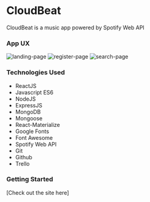 # CloudBeat

CloudBeat is a music app powered by Spotify Web API 

### App UX

![landing-page](https://user-images.githubusercontent.com/47447266/57944813-06b8b180-788d-11e9-83e8-a8c440631c40.png)
![register-page](https://user-images.githubusercontent.com/47447266/57944895-3e275e00-788d-11e9-8ed0-3a9742c64b4d.png)
![search-page](https://user-images.githubusercontent.com/47447266/57944994-85adea00-788d-11e9-9ec2-3741135ef288.png)

### Technologies Used
  - ReactJS
  - Javascript ES6
  - NodeJS
  - ExpressJS
  - MongoDB
  - Mongoose
  - React-Materialize
  - Google Fonts
  - Font Awesome
  - Spotify Web API
  - Git
  - Github
  - Trello
  
  ### Getting Started
  [Check out the site here]
